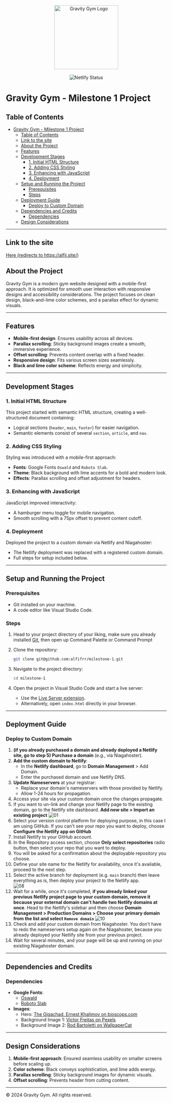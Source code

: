 <div align="center">
   <img src="./src/img/logo.png" alt="Gravity Gym Logo" width="200px">
</div>
<br />

<div align="center">
   <img src="https://api.netlify.com/api/v1/badges/9dfdcb36-19d3-4f36-8076-90f117a6ecbe/deploy-status" alt="Netlify Status">
</div>

# Gravity Gym - Milestone 1 Project

## Table of Contents

- [Gravity Gym - Milestone 1 Project](#gravity-gym---milestone-1-project)
  - [Table of Contents](#table-of-contents)
  - [Link to the site](#link-to-the-site)
  - [About the Project](#about-the-project)
  - [Features](#features)
  - [Development Stages](#development-stages)
    - [1. Initial HTML Structure](#1-initial-html-structure)
    - [2. Adding CSS Styling](#2-adding-css-styling)
    - [3. Enhancing with JavaScript](#3-enhancing-with-javascript)
    - [4. Deployment](#4-deployment)
  - [Setup and Running the Project](#setup-and-running-the-project)
    - [Prerequisites](#prerequisites)
    - [Steps](#steps)
  - [Deployment Guide](#deployment-guide)
    - [Deploy to Custom Domain](#deploy-to-custom-domain)
  - [Dependencies and Credits](#dependencies-and-credits)
    - [Dependencies](#dependencies)
  - [Design Considerations](#design-considerations)

---

## Link to the site

[Here (redirects to https://alfii.site/)](https://alfii.site/)

## About the Project

Gravity Gym is a modern gym website designed with a mobile-first approach. It is optimized for smooth user interaction with responsive designs and accessibility considerations. The project focuses on clean design, black-and-lime color schemes, and a parallax effect for dynamic visuals.

---

## Features

- **Mobile-first design**: Ensures usability across all devices.
- **Parallax scrolling**: Sticky background images create a smooth, immersive experience.
- **Offset scrolling**: Prevents content overlap with a fixed header.
- **Responsive design**: Fits various screen sizes seamlessly.
- **Black and lime color scheme**: Reflects energy and simplicity.

---

## Development Stages

### 1. Initial HTML Structure

This project started with semantic HTML structure, creating a well-structured document containing:

- Logical sections (`header`, `main`, `footer`) for easier navigation.
- Semantic elements consist of several `section`, `article`, and `nav`.

### 2. Adding CSS Styling

Styling was introduced with a mobile-first approach:

- **Fonts**: Google Fonts `Oswald` and `Roboto Slab`.
- **Theme**: Black background with lime accents for a bold and modern look.
- **Effects**: Parallax scrolling and offset adjustment for headers.

### 3. Enhancing with JavaScript

JavaScript improved interactivity:

- A hamburger menu toggle for mobile navigation.
- Smooth scrolling with a 75px offset to prevent content cutoff.

### 4. Deployment

Deployed the project to a custom domain via Netlify and Niagahoster:

- The Netlify deployment was replaced with a registered custom domain.
- Full steps for setup included below.

---

## Setup and Running the Project

### Prerequisites

- Git installed on your machine.
- A code editor like Visual Studio Code.

### Steps

1. Head to your project directory of your liking, make sure you already installed [Git](https://git-scm.com/), then open up Command Palette or Command Prompt
2. Clone the repository:

   ```bash
   git clone git@github.com:alfifrr/milestone-1.git
   ```

3. Navigate to the project directory:
   ```bash
   cd milestone-1
   ```
4. Open the project in Visual Studio Code and start a live server:
   - Use the [Live Server extension](https://marketplace.visualstudio.com/items?itemName=ritwickdey.LiveServer).
   - Alternatively, open `index.html` directly in your browser.

---

## Deployment Guide

### Deploy to Custom Domain

1. **(if you already purchased a domain and already deployed a Netlify site, go to step 5) Purchase a domain** (e.g., via Niagahoster).
2. **Add the custom domain to Netlify**:
   - In the **Netlify dashboard**, go to **Domain Management** > Add Domain.
   - Enter the purchased domain and use Netlify DNS.
3. **Update Nameservers** at your registrar:
   - Replace your domain's nameservers with those provided by Netlify.
   - Allow 1-24 hours for propagation.
4. Access your site via your custom domain once the changes propagate.
5. If you want to un-link and change your Netlify page to the existing domain, go to the Netlify site dashboard.
   **Add new site > Import an existing project**
   ![01](./src/img/readme/01-createapublicclonerepo.jpg)
6. Select your version control platform for deploying purpose, in this case I am using GitHub. If you can't see your repo you want to deploy, choose **Configure the Netlify app on GitHub**
7. Install Netlify to your GitHub account.
8. In the Repository access section, choose **Only select repositories** radio button, then select your repo that you want to deploy.
9. You will be asked for a confirmation about the deployable repository you choose.
10. Define your site name for the Netlify for availability, once it's available, proceed to the next step.
11. Select the active branch for deployment (e.g. `main` branch) then leave everything as is, then deploy your project to the Netlify app.  
    ![08](./src/img/readme/08-setmainbranchthendeploy.jpg)
12. Wait for a while, once it's completed, **if you already linked your previous Netlify project page to your custom domain, remove it because your external domain can't handle two Netlify domains at once**. Head to the Netlify's sidebar and then choose **Domain Management > Production Domains > Choose your primary domain from the list and select `Remove domain`**
    ![10](./src/img/readme/10-removeprevious.jpg)
13. Check and add your custom domain from Niagahoster. You don't have to redo the nameservers setup again on the Niagahoster, because you already deployed your Netlify site from your previous project.
14. Wait for several minutes, and your page will be up and running on your existing Niagahoster domain.

---

## Dependencies and Credits

### Dependencies

- **Google Fonts**:
  - [Oswald](https://fonts.google.com/specimen/Oswald)
  - [Roboto Slab](https://fonts.google.com/specimen/Roboto+Slab)
- **Images**:
  - Hero: [The Gigachad, Ernest Khalimov on bioscops.com](https://bioscops.com/ernest-khalimov-height/)
  - Background Image 1: [Victor Freitas on Pexels](https://www.pexels.com/photo/2261479/)
  - Background Image 2: [Rod Bartoletti on WallpaperCat](https://wallpapercat.com)

---

## Design Considerations

1. **Mobile-first approach**: Ensured seamless usability on smaller screens before scaling up.
2. **Color scheme**: Black conveys sophistication, and lime adds energy.
3. **Parallax scrolling**: Sticky background images for dynamic visuals.
4. **Offset scrolling**: Prevents header from cutting content.

---

&copy; 2024 Gravity Gym. All rights reserved.
